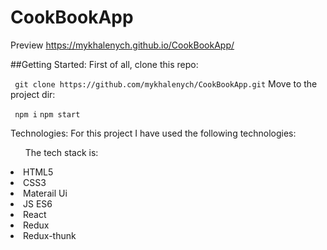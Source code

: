 # CookBookApp
Preview https://mykhalenych.github.io/CookBookApp/

##Getting Started:
First of all, clone this repo:

``` git clone https://github.com/mykhalenych/CookBookApp.git```
Move to the project dir:

``` npm i```
``` npm start ```


Technologies:
For this project I have used the following technologies:

<ul>The tech stack is:</ul>

<li>HTML5</li>
<li>CSS3</li>
<li>Materail Ui</li>
<li>JS ES6</li>
<li>React</li>
<li>Redux</li>
<li>Redux-thunk</li>





